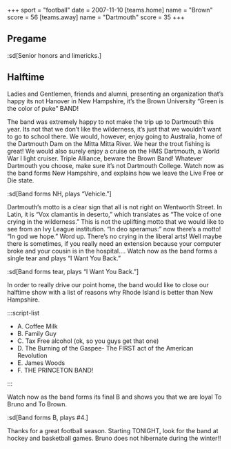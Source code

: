 +++
sport = "football"
date = 2007-11-10
[teams.home]
name = "Brown"
score = 56
[teams.away]
name = "Dartmouth"
score = 35
+++

## Pregame

:sd[Senior honors and limericks.]

## Halftime

Ladies and Gentlemen, friends and alumni, presenting an organization that’s happy its not Hanover in New Hampshire, it’s the Brown University “Green is the color of puke” BAND!

The band was extremely happy to not make the trip up to Dartmouth this year. Its not that we don’t like the wilderness, it’s just that we wouldn’t want to go to school there. We would, however, enjoy going to Australia, home of the Dartmouth Dam on the Mitta Mitta River. We hear the trout fishing is great! We would also surely enjoy a cruise on the HMS Dartmouth, a World War I light cruiser. Triple Alliance, beware the Brown Band! Whatever Dartmouth you choose, make sure it’s not Dartmouth College. Watch now as the band forms New Hampshire, and explains how we leave the Live Free or Die state.

:sd[Band forms NH, plays “Vehicle.”]

Dartmouth’s motto is a clear sign that all is not right on Wentworth Street. In Latin, it is “Vox clamantis in deserto,” which translates as “The voice of one crying in the wilderness.” This is not the uplifting motto that we would like to see from an Ivy League institution. “In deo speramus:” now there’s a motto! “In god we hope.” Word up. There’s no crying in the liberal arts! Well maybe there is sometimes, if you really need an extension because your computer broke and your cousin is in the hospital…. Watch now as the band forms a single tear and plays “I Want You Back.”

:sd[Band forms tear, plays “I Want You Back.”]

In order to really drive our point home, the band would like to close our halftime show with a list of reasons why Rhode Island is better than New Hampshire.

:::script-list

- A. Coffee Milk
- B. Family Guy
- C. Tax Free alcohol (ok, so you guys get that one)
- D. The Burning of the Gaspee- The FIRST act of the American Revolution
- E. James Woods
- F. THE PRINCETON BAND!

:::

Watch now as the band forms its final B and shows you that we are loyal To Bruno and To Brown.

:sd[Band forms B, plays #4.]

Thanks for a great football season. Starting TONIGHT, look for the band at hockey and basketball games. Bruno does not hibernate during the winter!!
